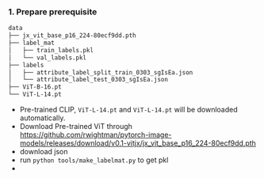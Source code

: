 ### 1. Prepare prerequisite

``` bash
data
├── jx_vit_base_p16_224-80ecf9dd.pth
├── label_mat
│   ├── train_labels.pkl
│   └── val_labels.pkl
├── labels
│   ├── attribute_label_split_train_0303_sgIsEa.json
│   └── attribute_label_test_0303_sgIsEa.json
├── ViT-B-16.pt
└── ViT-L-14.pt
```
- Pre-trained CLIP, `ViT-L-14.pt` and `ViT-L-14.pt` will be downloaded automatically.
- Download Pre-trained ViT through https://github.com/rwightman/pytorch-image-models/releases/download/v0.1-vitjx/jx_vit_base_p16_224-80ecf9dd.pth
- download json
- run `python tools/make_labelmat.py` to get pkl
- 